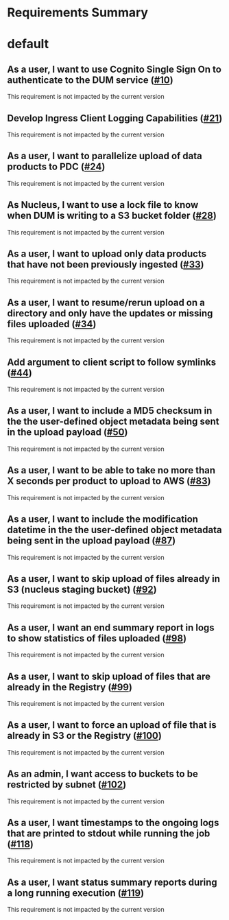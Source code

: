 
Requirements Summary
====================

# default

## As a user, I want to use Cognito Single Sign On to authenticate to the DUM service ([#10](https://github.com/NASA-PDS/data-upload-manager/issues/10)) 


This requirement is not impacted by the current version
## Develop Ingress Client Logging Capabilities ([#21](https://github.com/NASA-PDS/data-upload-manager/issues/21)) 


This requirement is not impacted by the current version
## As a user, I want to parallelize upload of data products to PDC ([#24](https://github.com/NASA-PDS/data-upload-manager/issues/24)) 


This requirement is not impacted by the current version
## As Nucleus, I want to use a lock file to know when DUM is writing to a S3 bucket folder ([#28](https://github.com/NASA-PDS/data-upload-manager/issues/28)) 


This requirement is not impacted by the current version
## As a user, I want to upload only data products that have not been previously ingested ([#33](https://github.com/NASA-PDS/data-upload-manager/issues/33)) 


This requirement is not impacted by the current version
## As a user, I want to resume/rerun upload on a directory and only have the updates or missing files uploaded ([#34](https://github.com/NASA-PDS/data-upload-manager/issues/34)) 


This requirement is not impacted by the current version
## Add argument to client script to follow symlinks ([#44](https://github.com/NASA-PDS/data-upload-manager/issues/44)) 


This requirement is not impacted by the current version
## As a user, I want to include a MD5 checksum in the the user-defined object metadata being sent in the upload payload ([#50](https://github.com/NASA-PDS/data-upload-manager/issues/50)) 


This requirement is not impacted by the current version
## As a user, I want to be able to take no more than X seconds per product to upload to AWS ([#83](https://github.com/NASA-PDS/data-upload-manager/issues/83)) 


This requirement is not impacted by the current version
## As a user, I want to include the modification datetime in the the user-defined object metadata being sent in the upload payload ([#87](https://github.com/NASA-PDS/data-upload-manager/issues/87)) 


This requirement is not impacted by the current version
## As a user, I want to skip upload of files already in S3 (nucleus staging bucket) ([#92](https://github.com/NASA-PDS/data-upload-manager/issues/92)) 


This requirement is not impacted by the current version
## As a user, I want an end summary report in logs to show statistics of files uploaded ([#98](https://github.com/NASA-PDS/data-upload-manager/issues/98)) 


This requirement is not impacted by the current version
## As a user, I want to skip upload of files that are already in the Registry ([#99](https://github.com/NASA-PDS/data-upload-manager/issues/99)) 


This requirement is not impacted by the current version
## As a user, I want to force an upload of file that is already in S3 or the Registry ([#100](https://github.com/NASA-PDS/data-upload-manager/issues/100)) 


This requirement is not impacted by the current version
## As an admin, I want access to buckets to be restricted by subnet ([#102](https://github.com/NASA-PDS/data-upload-manager/issues/102)) 


This requirement is not impacted by the current version
## As a user, I want timestamps to the ongoing logs that are printed to stdout while running the job ([#118](https://github.com/NASA-PDS/data-upload-manager/issues/118)) 


This requirement is not impacted by the current version
## As a user, I want status summary reports during a long running execution ([#119](https://github.com/NASA-PDS/data-upload-manager/issues/119)) 


This requirement is not impacted by the current version